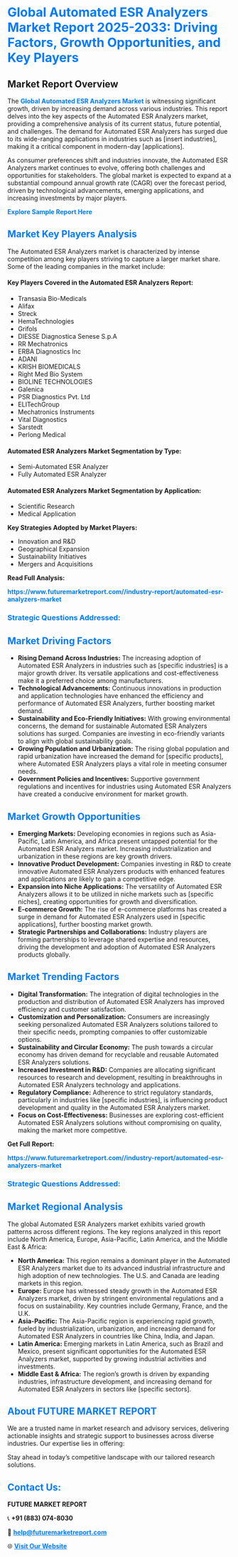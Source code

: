 <h1 style="color: #007BFF;">Global Automated ESR Analyzers Market Report 2025-2033: Driving Factors, Growth Opportunities, and Key Players</h1>

<section id="overview">
<h2>Market Report Overview</h2>
<p>The <a href="https://www.futuremarketreport.com//industry-report/automated-esr-analyzers-market" style="color: #007BFF; text-decoration: none;"><strong>Global Automated ESR Analyzers Market</strong></a> is witnessing significant growth, driven by increasing demand across various industries. This report delves into the key aspects of the Automated ESR Analyzers market, providing a comprehensive analysis of its current status, future potential, and challenges. The demand for Automated ESR Analyzers has surged due to its wide-ranging applications in industries such as [insert industries], making it a critical component in modern-day [applications].</p>
<p>As consumer preferences shift and industries innovate, the Automated ESR Analyzers market continues to evolve, offering both challenges and opportunities for stakeholders. The global market is expected to expand at a substantial compound annual growth rate (CAGR) over the forecast period, driven by technological advancements, emerging applications, and increasing investments by major players.</p>
</section>

<section id="overview">
<p><a href="https://www.futuremarketreport.com//request-sample/reportId=58602" style="color: #007BFF; text-decoration: none;"><strong>Explore Sample Report Here</strong></a></p>
</section>

<section id="key-players">
<h2 style="color: #007BFF;">Market Key Players Analysis</h2>
<p>The Automated ESR Analyzers market is characterized by intense competition among key players striving to capture a larger market share. Some of the leading companies in the market include:</p>
<h4>Key Players Covered in the Automated ESR Analyzers Report:</h4>
<ul><li>Transasia Bio-Medicals</li><li>Alifax</li><li>Streck</li><li>HemaTechnologies</li><li>Grifols</li><li>DIESSE Diagnostica Senese S.p.A</li><li>RR Mechatronics</li><li>ERBA Diagnostics Inc</li><li>ADANI</li><li>KRISH BIOMEDICALS</li><li>Right Med Bio System</li><li>BIOLINE TECHNOLOGIES</li><li>Galenica</li><li>PSR Diagnostics Pvt. Ltd</li><li>ELITechGroup</li><li>Mechatronics Instruments</li><li>Vital Diagnostics</li><li>Sarstedt</li><li>Perlong Medical</li></ul>
<h4>Automated ESR Analyzers Market Segmentation by Type:</h4>
<ul><li>Semi-Automated ESR Analyzer</li><li>Fully Automated ESR Analyzer</li></ul>

<h4>Automated ESR Analyzers Market Segmentation by Application:</h4>
<ul><li>Scientific Research</li><li>Medical Application</li></ul>
<p><strong>Key Strategies Adopted by Market Players:</strong></p>
<ul>
<li>Innovation and R&D</li>
<li>Geographical Expansion</li>
<li>Sustainability Initiatives</li>
<li>Mergers and Acquisitions</li>
</ul>
</section>

<section>
<p><strong>Read Full Analysis: </strong></p><a href="https://www.futuremarketreport.com//industry-report/automated-esr-analyzers-market" style="color: #007BFF; text-decoration: none;"><strong>https://www.futuremarketreport.com//industry-report/automated-esr-analyzers-market</strong></a>
<h3 style="color: #007BFF;">Strategic Questions Addressed:</h3>
</section>

<section id="driving-factors">
<h2 style="color: #007BFF;">Market Driving Factors</h2>
<ul>
<li><strong>Rising Demand Across Industries:</strong> The increasing adoption of Automated ESR Analyzers in industries such as [specific industries] is a major growth driver. Its versatile applications and cost-effectiveness make it a preferred choice among manufacturers.</li>
<li><strong>Technological Advancements:</strong> Continuous innovations in production and application technologies have enhanced the efficiency and performance of Automated ESR Analyzers, further boosting market demand.</li>
<li><strong>Sustainability and Eco-Friendly Initiatives:</strong> With growing environmental concerns, the demand for sustainable Automated ESR Analyzers solutions has surged. Companies are investing in eco-friendly variants to align with global sustainability goals.</li>
<li><strong>Growing Population and Urbanization:</strong> The rising global population and rapid urbanization have increased the demand for [specific products], where Automated ESR Analyzers plays a vital role in meeting consumer needs.</li>
<li><strong>Government Policies and Incentives:</strong> Supportive government regulations and incentives for industries using Automated ESR Analyzers have created a conducive environment for market growth.</li>
</ul>
</section>

<section id="growth-opportunities">
<h2 style="color: #007BFF;">Market Growth Opportunities</h2>
<ul>
<li><strong>Emerging Markets:</strong> Developing economies in regions such as Asia-Pacific, Latin America, and Africa present untapped potential for the Automated ESR Analyzers market. Increasing industrialization and urbanization in these regions are key growth drivers.</li>
<li><strong>Innovative Product Development:</strong> Companies investing in R&D to create innovative Automated ESR Analyzers products with enhanced features and applications are likely to gain a competitive edge.</li>
<li><strong>Expansion into Niche Applications:</strong> The versatility of Automated ESR Analyzers allows it to be utilized in niche markets such as [specific niches], creating opportunities for growth and diversification.</li>
<li><strong>E-commerce Growth:</strong> The rise of e-commerce platforms has created a surge in demand for Automated ESR Analyzers used in [specific applications], further boosting market growth.</li>
<li><strong>Strategic Partnerships and Collaborations:</strong> Industry players are forming partnerships to leverage shared expertise and resources, driving the development and adoption of Automated ESR Analyzers products globally.</li>
</ul>
</section>

<section id="trending-factors">
<h2 style="color: #007BFF;">Market Trending Factors</h2>
<ul>
<li><strong>Digital Transformation:</strong> The integration of digital technologies in the production and distribution of Automated ESR Analyzers has improved efficiency and customer satisfaction.</li>
<li><strong>Customization and Personalization:</strong> Consumers are increasingly seeking personalized Automated ESR Analyzers solutions tailored to their specific needs, prompting companies to offer customizable options.</li>
<li><strong>Sustainability and Circular Economy:</strong> The push towards a circular economy has driven demand for recyclable and reusable Automated ESR Analyzers solutions.</li>
<li><strong>Increased Investment in R&D:</strong> Companies are allocating significant resources to research and development, resulting in breakthroughs in Automated ESR Analyzers technology and applications.</li>
<li><strong>Regulatory Compliance:</strong> Adherence to strict regulatory standards, particularly in industries like [specific industries], is influencing product development and quality in the Automated ESR Analyzers market.</li>
<li><strong>Focus on Cost-Effectiveness:</strong> Businesses are exploring cost-efficient Automated ESR Analyzers solutions without compromising on quality, making the market more competitive.</li>
</ul>
</section>

<section>
<p><strong>Get Full Report: </strong></p><a href="https://www.futuremarketreport.com//industry-report/automated-esr-analyzers-market" style="color: #007BFF; text-decoration: none;"><strong>https://www.futuremarketreport.com//industry-report/automated-esr-analyzers-market</strong></a>
<h3 style="color: #007BFF;">Strategic Questions Addressed:</h3>
</section>


<section id="regional-analysis">
<h2 style="color: #007BFF;">Market Regional Analysis</h2>
<p>The global Automated ESR Analyzers market exhibits varied growth patterns across different regions. The key regions analyzed in this report include North America, Europe, Asia-Pacific, Latin America, and the Middle East & Africa:</p>
<ul>
<li><strong>North America:</strong> This region remains a dominant player in the Automated ESR Analyzers market due to its advanced industrial infrastructure and high adoption of new technologies. The U.S. and Canada are leading markets in this region.</li>
<li><strong>Europe:</strong> Europe has witnessed steady growth in the Automated ESR Analyzers market, driven by stringent environmental regulations and a focus on sustainability. Key countries include Germany, France, and the U.K.</li>
<li><strong>Asia-Pacific:</strong> The Asia-Pacific region is experiencing rapid growth, fueled by industrialization, urbanization, and increasing demand for Automated ESR Analyzers in countries like China, India, and Japan.</li>
<li><strong>Latin America:</strong> Emerging markets in Latin America, such as Brazil and Mexico, present significant opportunities for the Automated ESR Analyzers market, supported by growing industrial activities and investments.</li>
<li><strong>Middle East & Africa:</strong> The region’s growth is driven by expanding industries, infrastructure development, and increasing demand for Automated ESR Analyzers in sectors like [specific sectors].</li>
</ul>
</section>

<footer>
<h2 style="color: #007BFF;">About FUTURE MARKET REPORT</h2>
<p>We are a trusted name in market research and advisory services, delivering actionable insights and strategic support to businesses across diverse industries. Our expertise lies in offering:</p>

<p>Stay ahead in today’s competitive landscape with our tailored research solutions.</p>

<h2 style="color: #007BFF;">Contact Us:</h2>
<p><strong>FUTURE MARKET REPORT</strong></p>
<p>📞 <strong>+91 (883) 074-8030</strong></p>
<p>📧 <strong><a href="mailto:help@futuremarketreport.com" style="color: #007BFF;">help@futuremarketreport.com</a></strong></p>
<p>🌐 <strong><a href="https://www.futuremarketreport.com/" style="color: #007BFF;">Visit Our Website</a></strong></p>
</footer>